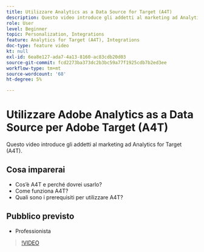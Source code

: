 ```yaml
---
title: Utilizzare Analytics as a Data Source for Target (A4T)
description: Questo video introduce gli addetti al marketing ad Analytics for Target (A4T).
role: User
level: Beginner
topic: Personalization, Integrations
feature: Analytics for Target (A4T), Integrations
doc-type: feature video
kt: null
exl-id: 6ea8e127-ada7-4a13-8160-ac83cdb20d03
source-git-commit: fcd2273ba373dc2b3bc59a77f1925cdb7b2ed3ee
workflow-type: tm+mt
source-wordcount: '68'
ht-degree: 5%

---
```


# Utilizzare Adobe Analytics as a Data Source per Adobe Target (A4T)

Questo video introduce gli addetti al marketing ad Analytics for Target (A4T).

## Cosa imparerai

* Cos’è A4T e perché dovrei usarlo?
* Come funziona A4T?
* Quali sono i prerequisiti per utilizzare A4T?

## Pubblico previsto

* Professionista

>[!VIDEO](https://video.tv.adobe.com/v/17384/?quality=12)
